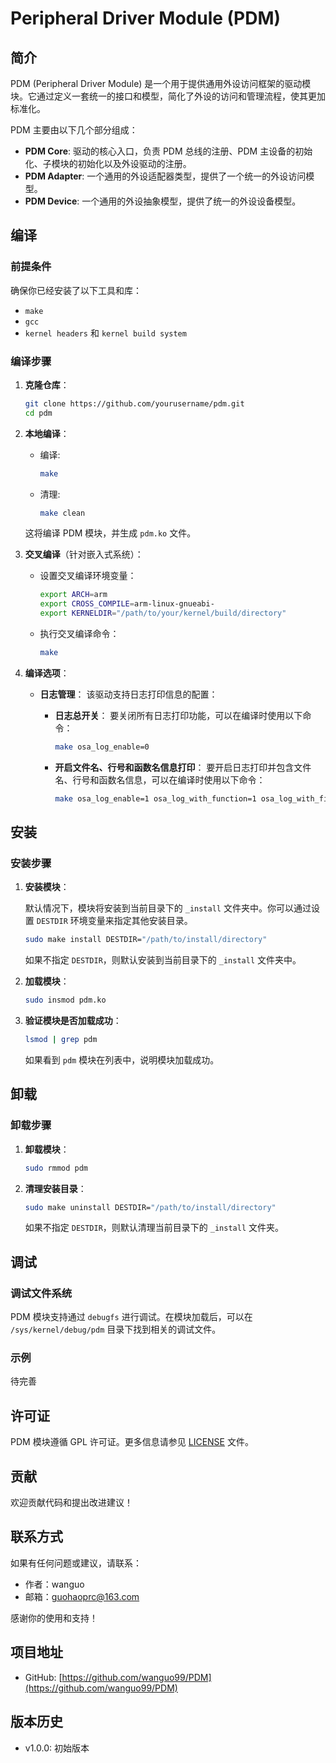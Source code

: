 # Peripheral Driver Module (PDM)

## 简介

PDM (Peripheral Driver Module) 是一个用于提供通用外设访问框架的驱动模块。它通过定义一套统一的接口和模型，简化了外设的访问和管理流程，使其更加标准化。

PDM 主要由以下几个部分组成：
- **PDM Core**: 驱动的核心入口，负责 PDM 总线的注册、PDM 主设备的初始化、子模块的初始化以及外设驱动的注册。
- **PDM Adapter**: 一个通用的外设适配器类型，提供了一个统一的外设访问模型。
- **PDM Device**: 一个通用的外设抽象模型，提供了统一的外设设备模型。


## 编译

### 前提条件

确保你已经安装了以下工具和库：
- `make`
- `gcc`
- `kernel headers` 和 `kernel build system`

### 编译步骤

1. **克隆仓库**：

   ```sh
   git clone https://github.com/yourusername/pdm.git
   cd pdm
   ```

2. **本地编译**：

   - 编译:

     ```sh
     make
     ```

   - 清理:

     ```sh
     make clean
     ```

   这将编译 PDM 模块，并生成 `pdm.ko` 文件。

3. **交叉编译**（针对嵌入式系统）：

   - 设置交叉编译环境变量：

     ```sh
     export ARCH=arm
     export CROSS_COMPILE=arm-linux-gnueabi-
     export KERNELDIR="/path/to/your/kernel/build/directory"
     ```

   - 执行交叉编译命令：

     ```sh
     make
     ```

4. **编译选项**：

   - **日志管理**：
     该驱动支持日志打印信息的配置：

     - **日志总开关**：
       要关闭所有日志打印功能，可以在编译时使用以下命令：

       ```sh
       make osa_log_enable=0
       ```

     - **开启文件名、行号和函数名信息打印**：
       要开启日志打印并包含文件名、行号和函数名信息，可以在编译时使用以下命令：

       ```sh
       make osa_log_enable=1 osa_log_with_function=1 osa_log_with_file_line=1
       ```

## 安装

### 安装步骤

1. **安装模块**：

   默认情况下，模块将安装到当前目录下的 `_install` 文件夹中。你可以通过设置 `DESTDIR` 环境变量来指定其他安装目录。

   ```sh
   sudo make install DESTDIR="/path/to/install/directory"
   ```

   如果不指定 `DESTDIR`，则默认安装到当前目录下的 `_install` 文件夹中。

2. **加载模块**：

   ```sh
   sudo insmod pdm.ko
   ```

3. **验证模块是否加载成功**：

   ```sh
   lsmod | grep pdm
   ```

   如果看到 `pdm` 模块在列表中，说明模块加载成功。

## 卸载

### 卸载步骤

1. **卸载模块**：

   ```sh
   sudo rmmod pdm
   ```

2. **清理安装目录**：

   ```sh
   sudo make uninstall DESTDIR="/path/to/install/directory"
   ```

   如果不指定 `DESTDIR`，则默认清理当前目录下的 `_install` 文件夹。

## 调试

### 调试文件系统

PDM 模块支持通过 `debugfs` 进行调试。在模块加载后，可以在 `/sys/kernel/debug/pdm` 目录下找到相关的调试文件。

### 示例

待完善


## 许可证

PDM 模块遵循 GPL 许可证。更多信息请参见 [LICENSE](LICENSE) 文件。

## 贡献

欢迎贡献代码和提出改进建议！

## 联系方式

如果有任何问题或建议，请联系：

- 作者：wanguo
- 邮箱：guohaoprc@163.com

感谢你的使用和支持！

## 项目地址

- GitHub: [https://github.com/wanguo99/PDM](https://github.com/wanguo99/PDM)

## 版本历史

- v1.0.0: 初始版本
